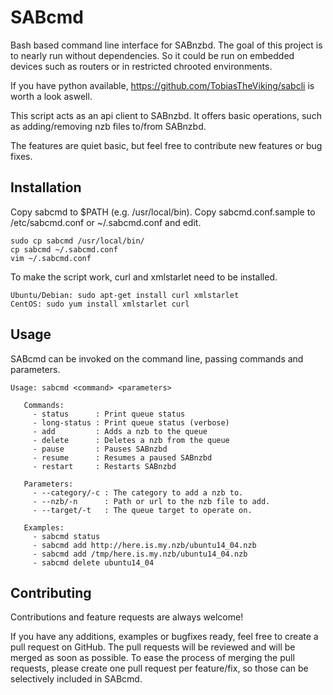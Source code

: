 # SABcmd
Bash based command line interface for SABnzbd. The goal of this
project is to nearly run without dependencies. So it could be run
on embedded devices such as routers or in restricted chrooted environments.

If you have python available, https://github.com/TobiasTheViking/sabcli
is worth a look aswell.

This script acts as an api client to SABnzbd. It offers basic
operations, such as adding/removing nzb files to/from SABnzbd.

The features are quiet basic, but feel free to contribute new 
features or bug fixes.

Installation
--------------

Copy sabcmd to $PATH (e.g. /usr/local/bin).
Copy sabcmd.conf.sample to /etc/sabcmd.conf or ~/.sabcmd.conf and edit.

    sudo cp sabcmd /usr/local/bin/
    cp sabcmd ~/.sabcmd.conf
    vim ~/.sabcmd.conf

To make the script work, curl and xmlstarlet need to be installed.

    Ubuntu/Debian: sudo apt-get install curl xmlstarlet
    CentOS: sudo yum install xmlstarlet curl

Usage
-------
SABcmd can be invoked on the command line, passing commands and parameters.

    Usage: sabcmd <command> <parameters>
    
       Commands:
         - status      : Print queue status
         - long-status : Print queue status (verbose)
         - add         : Adds a nzb to the queue
         - delete      : Deletes a nzb from the queue
         - pause       : Pauses SABnzbd
         - resume      : Resumes a paused SABnzbd
         - restart     : Restarts SABnzbd

       Parameters:
         - --category/-c : The category to add a nzb to.
         - --nzb/-n      : Path or url to the nzb file to add.
         - --target/-t   : The queue target to operate on.
         
       Examples:
         - sabcmd status
         - sabcmd add http://here.is.my.nzb/ubuntu14_04.nzb
         - sabcmd add /tmp/here.is.my.nzb/ubuntu14_04.nzb
         - sabcmd delete ubuntu14_04

Contributing
-------
Contributions and feature requests are always welcome!

If you have any additions, examples or bugfixes ready, feel free to create a pull request on GitHub. The pull requests will be reviewed and will be merged as soon as possible. To ease the process of merging the pull requests, please create one pull request per feature/fix, so those can be selectively included in SABcmd.

